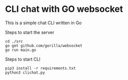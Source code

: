 # CLI chat with GO websocket

This is a simple chat CLI written in Go

Steps to start the server

```
cd ./src
go get github.com/gorilla/websocket
go run main.go
```

Steps to start CLI

```
pip3 install -r requirements.txt
python3 clichat.py
```

